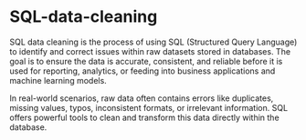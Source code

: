 # SQL-data-cleaning
SQL data cleaning is the process of using SQL (Structured Query Language) to identify and correct issues within raw datasets stored in databases. The goal is to ensure the data is accurate, consistent, and reliable before it is used for reporting, analytics, or feeding into business applications and machine learning models.

In real-world scenarios, raw data often contains errors like duplicates, missing values, typos, inconsistent formats, or irrelevant information. SQL offers powerful tools to clean and transform this data directly within the database.
